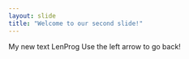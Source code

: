 ```yaml
---
layout: slide
title: "Welcome to our second slide!"
---
```

My new text LenProg
Use the left arrow to go back!
